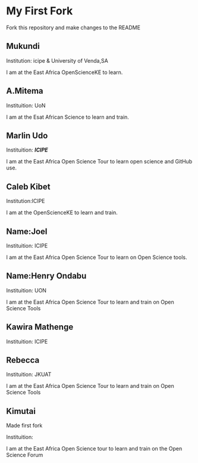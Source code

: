 # My First Fork

Fork this repository and make changes to the README


## Mukundi

Institution: icipe & University of Venda,SA

I am at the East Africa OpenScienceKE to learn.


## A.Mitema

Instituition: UoN

I am at the Esat African Science to learn and train.


## Marlin Udo

Instituition: __*ICIPE*__

I am at the East Africa Open Science Tour to learn open science and GitHub use.


## Caleb Kibet

Institution:ICIPE

I am at the OpenScienceKE to learn and train.


## Name:Joel

Instituition: ICIPE

I am at the East Africa Open Science Tour to learn on Open Science tools.


## Name:Henry Ondabu

Instituition: UON

I am at the East Africa Open Science Tour to learn and train on Open Science Tools


## Kawira Mathenge

Instituition: ICIPE



## Rebecca

Instituition: JKUAT

I am at the East Africa Open Science Tour to learn and train on Open Science Tools


## Kimutai

Made first fork

Instituition:

I am at the East Africa Open Science tour to learn and train on the Open Science Forum

